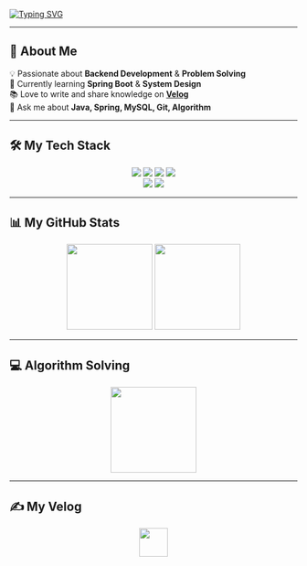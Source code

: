 [![Typing SVG](https://readme-typing-svg.demolab.com?font=Fira+Code&weight=100&size=25&pause=1000&color=F778AC&background=FFFFFF00&center=true&vCenter=true&random=true&width=435&lines=WELCOME+TO+MY+SPACE)](https://git.io/typing-svg)

---

## 🚀 About Me
💡 Passionate about **Backend Development** & **Problem Solving**  
🌱 Currently learning **Spring Boot** & **System Design**  
📚 Love to write and share knowledge on **[Velog](https://velog.io/@keepcoing)**  
💬 Ask me about **Java, Spring, MySQL, Git, Algorithm**  

---

## 🛠️ My Tech Stack
<p align="center">
  <img src="https://img.shields.io/badge/Java-007396?style=for-the-badge&logo=Java&logoColor=white">
  <img src="https://img.shields.io/badge/Spring Boot-6DB33F?style=for-the-badge&logo=Spring Boot&logoColor=white">
  <img src="https://img.shields.io/badge/MySQL-4479A1?style=for-the-badge&logo=MySQL&logoColor=white">
  <img src="https://img.shields.io/badge/Oracle-F80000?style=for-the-badge&logo=Oracle&logoColor=white">
  <br>
  <img src="https://img.shields.io/badge/Git-F05032?style=for-the-badge&logo=Git&logoColor=white">
  <img src="https://img.shields.io/badge/Github-181717?style=for-the-badge&logo=Github&logoColor=white">
</p>

---

## 📊 My GitHub Stats
<p align="center">
  <img src="https://github-readme-stats.vercel.app/api?username=coderimspace&show_icons=true&theme=dracula" height="150">
  <img src="https://github-readme-streak-stats.herokuapp.com/?user=coderimspace&theme=dracula" height="150">
</p>

---

## 💻 Algorithm Solving
<p align="center">
  <a href="https://solved.ac/wkrnrmrqhr">
    <img src="http://mazassumnida.wtf/api/v2/generate_badge?boj=wkrnrmrqhr" height="150">
  </a>
</p>

---

## ✍️ My Velog
<p align="center">
  <a href="https://velog.io/@keepcoing">
    <img src="https://velog-readme-stats.vercel.app/api/badge?name=keepcoing" height="50">
  </a>
</p>
